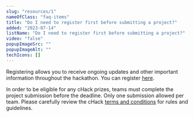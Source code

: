 ```yaml
---
slug: "resources/1"
nameOfClass: "faq-items"
title: "Do I need to register first before submitting a project?"
added: "2023-07-14"
listName: "Do I need to register first before submitting a project?"
video: "false"
popupImageSrc: ""
popupImageAlt: ""
techIcons: []
---
```


Registering allows you to receive ongoing updates and other important information throughout the hackathon. You can register [here](https://docs.google.com/forms/d/e/1FAIpQLSdZYLzp10iAO7CpWte9rc8cYH5T2LZnMk0R0sHx2IsgwqPNzQ/viewform).

In order to be eligible for any cHack prizes, teams must complete the project submission before the deadline. Only one submission allowed per team. Please carefully review the cHack [terms and conditions](https://docs.google.com/document/d/1eSI4hqKZeAk7HGIgUNK7AGzA1HywSgQO/edit?usp=sharing&ouid=105918931425761106702&rtpof=true&sd=true) for rules and guidelines.
